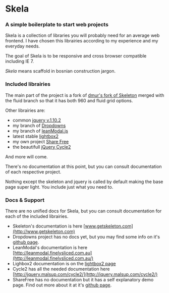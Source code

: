 # Skela
### A simple boilerplate to start web projects

Skela is a collection of libraries you will probably need for an average web frontend. I have chosen this librairies according to my experience and my everyday needs.

The goal of Skela is to be responsive and cross browser compatible including IE 7.

*Skela* means scaffold in bosnian construction jargon.

### Included librairies

The main part of the project is a fork of [dmur's fork of Skeleton](https://github.com/dmur/Skeleton) merged with the fluid branch so that it has both 960 and fluid grid options.

Other librairies are:

* common [jquery v.1.10.2](http://jquery.com/download/)
* my branch of [Dropdowns](https://github.com/gresakg/dropdowns)
* my branch of [leanModal.js](https://github.com/gresakg/leanModal.js)
* latest stable [lightbox2](https://github.com/lokesh/lightbox2)
* my own project [Share Free](https://github.com/gresakg/ShareFree)
* the beautifull [jQuery Cycle2](http://jquery.malsup.com/cycle2/)

And more will come.

There's no documentation at this point, but you can consult documentation of each respective project.

Nothing except the skeleton and jquery is called by default making the base page super light. You include just what you need to.

### Docs & Support
There are no unified docs for Skela, but you can consult documentation for each of the included librairies.

* Skeleton's documentation is here [www.getskeleton.com](http://www.getskeleton.com)
* Dropdowns project has no docs yet, but you may find some info on it's [github page](https://github.com/gresakg/dropdowns).
* LeanModal's documentation is here [http://leanmodal.finelysliced.com.au](http://leanmodal.finelysliced.com.au/)
* Lighbox2 documentation is on the [lightbox2 page](http://lokeshdhakar.com/projects/lightbox2/)
* Cycle2 has all the needed documentation here [http://jquery.malsup.com/cycle2/](http://jquery.malsup.com/cycle2/)
* ShareFree has no documentation but it has a self explanatory demo page. Find out more about it at it's [github page](https://github.com/gresakg/ShareFree).